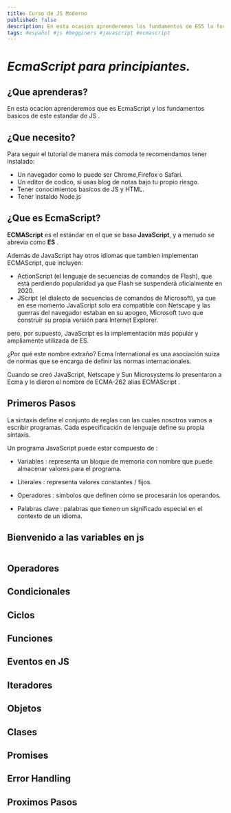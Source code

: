 ```yaml
---
title: Curso de JS Moderno
published: false
description: En esta ocasión aprenderemos los fundamentos de ES5 la forma moderna de hacer js 
tags: #español #js #begginers #javascript #ecmascript
---
```


# *EcmaScript para principiantes.*

## ¿Que aprenderas?
En esta ocacion aprenderemos que es EcmaScript y los fundamentos basicos de este estandar de JS .

## ¿Que necesito?
Para seguir el tutorial de manera más comoda te recomendamos tener instalado: 
* Un navegador como lo puede ser Chrome,Firefox o Safari.
* Un editor de codico, si usas blog de notas bajo tu propio riesgo.
* Tener conocimientos basicos de JS y HTML.
* Tener instaldo Node.js

## ¿Que es EcmaScript?
**ECMAScript** es el estándar en el que se basa **JavaScript**, y a menudo se abrevia como **ES** .

Además de JavaScript hay otros idiomas que tambien implementan ECMAScript, que incluyen:

* ActionScript (el lenguaje de secuencias de comandos de Flash), que está perdiendo popularidad ya que Flash se suspenderá oficialmente en 2020.
* JScript (el dialecto de secuencias de comandos de Microsoft), ya que en ese momento JavaScript solo era compatible con Netscape y las guerras del navegador estaban en su apogeo, Microsoft tuvo que construir su propia versión para Internet Explorer.

pero, por supuesto, JavaScript es la implementación más popular y ampliamente utilizada de ES.

¿Por qué este nombre extraño? Ecma International es una asociación suiza de normas que se encarga de definir las normas internacionales.

Cuando se creó JavaScript, Netscape y Sun Microsystems lo presentaron a Ecma y le dieron el nombre de ECMA-262 alias ECMAScript .
## Primeros Pasos
La sintaxis define el conjunto de reglas con las cuales nosotros vamos a escribir programas. Cada especificación de lenguaje define su propia sintaxis.

Un programa JavaScript puede estar compuesto de :

* Variables : representa un bloque de memoria con nombre que puede almacenar valores para el programa.

* Literales : representa valores constantes / fijos.

* Operadores : símbolos que definen cómo se procesarán los operandos.

* Palabras clave : palabras que tienen un significado especial en el contexto de un idioma.

## Bienvenido a las variables en js

```js

```

## Operadores

## Condicionales

## Ciclos

## Funciones

## Eventos en JS

## Iteradores

## Objetos

## Clases

## Promises

## Error Handling

## Proximos Pasos
